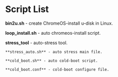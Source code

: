 # Script List

**bin2u.sh** - create ChromeOS-install u-disk in Linux.

**loop_install.sh** - auto chromeos-install script.

**stress_tool** - auto-stress tool.

	**stress_auto.sh** - auto stress main file.

	**cold_boot.sh** - auto cold-boot script.

	**cold_boot.conf** - cold-boot configure file.

